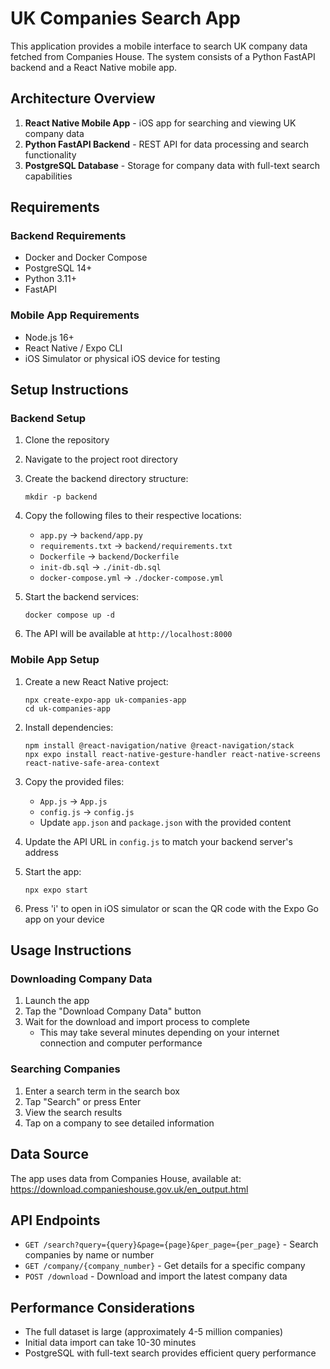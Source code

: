 # UK Companies Search App

This application provides a mobile interface to search UK company data fetched from Companies House. The system consists of a Python FastAPI backend and a React Native mobile app.

## Architecture Overview

1. **React Native Mobile App** - iOS app for searching and viewing UK company data
2. **Python FastAPI Backend** - REST API for data processing and search functionality
3. **PostgreSQL Database** - Storage for company data with full-text search capabilities

## Requirements

### Backend Requirements
- Docker and Docker Compose
- PostgreSQL 14+
- Python 3.11+
- FastAPI

### Mobile App Requirements
- Node.js 16+
- React Native / Expo CLI
- iOS Simulator or physical iOS device for testing

## Setup Instructions

### Backend Setup

1. Clone the repository
2. Navigate to the project root directory
3. Create the backend directory structure:
   ```
   mkdir -p backend
   ```
4. Copy the following files to their respective locations:
   - `app.py` → `backend/app.py`
   - `requirements.txt` → `backend/requirements.txt`
   - `Dockerfile` → `backend/Dockerfile`
   - `init-db.sql` → `./init-db.sql`
   - `docker-compose.yml` → `./docker-compose.yml`

5. Start the backend services:
   ```
   docker compose up -d
   ```

6. The API will be available at `http://localhost:8000`

### Mobile App Setup

1. Create a new React Native project:
   ```
   npx create-expo-app uk-companies-app
   cd uk-companies-app
   ```

2. Install dependencies:
   ```
   npm install @react-navigation/native @react-navigation/stack
   npx expo install react-native-gesture-handler react-native-screens react-native-safe-area-context
   ```

3. Copy the provided files:
   - `App.js` → `App.js`
   - `config.js` → `config.js`
   - Update `app.json` and `package.json` with the provided content

4. Update the API URL in `config.js` to match your backend server's address

5. Start the app:
   ```
   npx expo start
   ```

6. Press 'i' to open in iOS simulator or scan the QR code with the Expo Go app on your device

## Usage Instructions

### Downloading Company Data

1. Launch the app
2. Tap the "Download Company Data" button
3. Wait for the download and import process to complete
   - This may take several minutes depending on your internet connection and computer performance

### Searching Companies

1. Enter a search term in the search box
2. Tap "Search" or press Enter
3. View the search results
4. Tap on a company to see detailed information

## Data Source

The app uses data from Companies House, available at:
https://download.companieshouse.gov.uk/en_output.html

## API Endpoints

- `GET /search?query={query}&page={page}&per_page={per_page}` - Search companies by name or number
- `GET /company/{company_number}` - Get details for a specific company
- `POST /download` - Download and import the latest company data

## Performance Considerations

- The full dataset is large (approximately 4-5 million companies)
- Initial data import can take 10-30 minutes
- PostgreSQL with full-text search provides efficient query performance